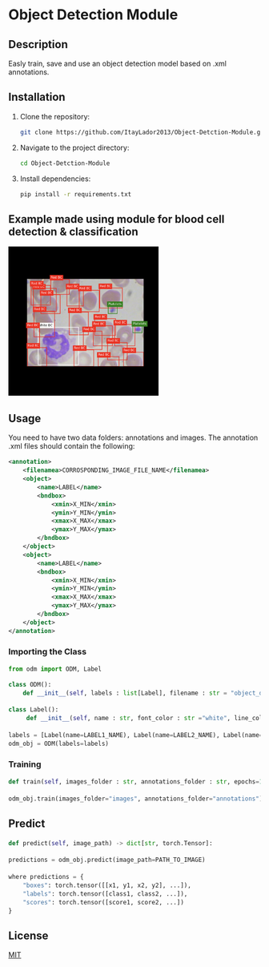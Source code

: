 # Object Detection Module

## Description
Easly train, save and use an object detection model based on .xml annotations.

## Installation

1. Clone the repository:
   ```bash
   git clone https://github.com/ItayLador2013/Object-Detction-Module.git
   ```
2. Navigate to the project directory:
   ```bash
   cd Object-Detction-Module
   ```
3. Install dependencies:
   ```bash
   pip install -r requirements.txt
   ```
## Example made using module for blood cell detection & classification
<img src="https://github.com/ItayLador2013/Object-Detction-Module/blob/main/example-usage.png?raw=true" width="300">

## Usage
You need to have two data folders: annotations and images. 
The annotation .xml files should contain the following:

```xml
<annotation>
	<filenamea>CORROSPONDING_IMAGE_FILE_NAME</filenamea>
	<object>
		<name>LABEL</name>
		<bndbox>
			<xmin>X_MIN</xmin>
			<ymin>Y_MIN</ymin>
			<xmax>X_MAX</xmax>
			<ymax>Y_MAX</ymax>
		</bndbox>
	</object>
    <object>
		<name>LABEL</name>
		<bndbox>
			<xmin>X_MIN</xmin>
			<ymin>Y_MIN</ymin>
			<xmax>X_MAX</xmax>
			<ymax>Y_MAX</ymax>
		</bndbox>
	</object>
</annotation>

```

### Importing the Class
```python
from odm import ODM, Label
```

```python
class ODM():
    def __init__(self, labels : list[Label], filename : str = "object_detection.pth")

class Label():
     def __init__(self, name : str, font_color : str ="white", line_color : str ="red")

labels = [Label(name=LABEL1_NAME), Label(name=LABEL2_NAME), Label(name=LABEL3_NAME)]
odm_obj = ODM(labels=labels)
```

### Training
```python
def train(self, images_folder : str, annotations_folder : str, epochs=10, save_to=None, lr : float = 0.0001, batch_size : int = 4)

odm_obj.train(images_folder="images", annotations_folder="annotations")
```

## Predict
```python
def predict(self, image_path) -> dict[str, torch.Tensor]:

predictions = odm_obj.predict(image_path=PATH_TO_IMAGE)

where predictions = {
    "boxes": torch.tensor([[x1, y1, x2, y2], ...]),
    "labels": torch.tensor([class1, class2, ...]),
    "scores": torch.tensor([score1, score2, ...])
}
```


## License
[MIT](LICENSE)


